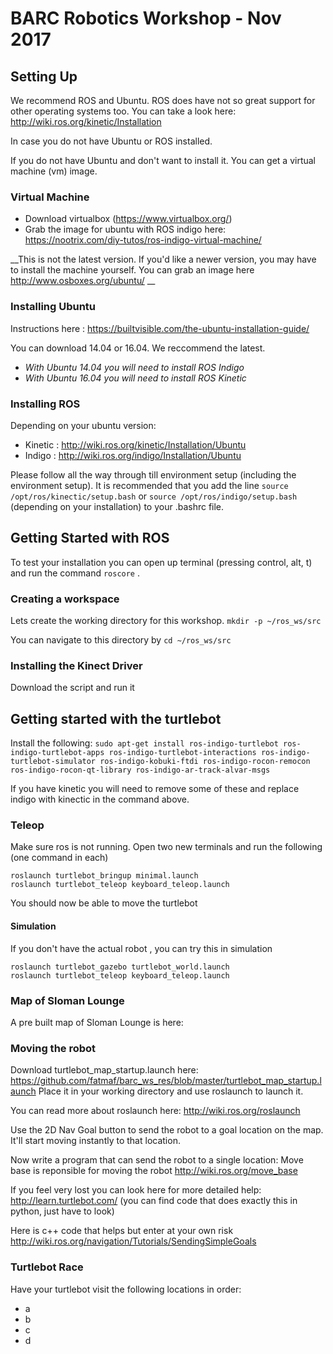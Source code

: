 # BARC Robotics Workshop - Nov 2017

## Setting Up 

We recommend ROS and Ubuntu. ROS does have not so great support for other operating systems too. You can take a look here: http://wiki.ros.org/kinetic/Installation

In case you do not have Ubuntu or ROS installed. 

If you do not have Ubuntu and don't want to install it. You can get a virtual machine (vm) image. 

### Virtual Machine 
* Download virtualbox (https://www.virtualbox.org/)
* Grab the image for ubuntu with ROS indigo here: https://nootrix.com/diy-tutos/ros-indigo-virtual-machine/

__This is not the latest version. If you'd like a newer version, you may have to install the machine yourself. 
You can grab an image here http://www.osboxes.org/ubuntu/ __

### Installing Ubuntu 

Instructions here : https://builtvisible.com/the-ubuntu-installation-guide/

You can download 14.04 or 16.04. We reccommend the latest. 

* _With Ubuntu 14.04 you will need to install ROS Indigo_
* _With Ubuntu 16.04 you will need to install ROS Kinetic_

### Installing ROS 
Depending on your ubuntu version: 
* Kinetic : http://wiki.ros.org/kinetic/Installation/Ubuntu
* Indigo : http://wiki.ros.org/indigo/Installation/Ubuntu

Please follow all the way through till environment setup (including the environment setup). 
It is recommended that you add the line `source /opt/ros/kinectic/setup.bash` or `source /opt/ros/indigo/setup.bash` (depending on your installation) to your .bashrc file.

## Getting Started with ROS 
To test your installation you can open up terminal (pressing control, alt, t) and run the command `roscore` . 

### Creating a workspace 
Lets create the working directory for this workshop. 
```mkdir -p ~/ros_ws/src```

You can navigate to this directory by `cd ~/ros_ws/src` 

### Installing the Kinect Driver 
Download the script and run it 

## Getting started with the turtlebot
Install the following: 
```sudo apt-get install ros-indigo-turtlebot ros-indigo-turtlebot-apps ros-indigo-turtlebot-interactions ros-indigo-turtlebot-simulator ros-indigo-kobuki-ftdi ros-indigo-rocon-remocon ros-indigo-rocon-qt-library ros-indigo-ar-track-alvar-msgs```

If you have kinetic you will need to remove some of these and replace indigo with kinectic in the command above. 

### Teleop 
Make sure ros is not running. Open two new terminals and run the following (one command in each)
```
roslaunch turtlebot_bringup minimal.launch 
roslaunch turtlebot_teleop keyboard_teleop.launch
```
You should now be able to move the turtlebot 
#### Simulation 
If you don't have the actual robot , you can try this in simulation 
```
roslaunch turtlebot_gazebo turtlebot_world.launch
roslaunch turtlebot_teleop keyboard_teleop.launch
```
### Map of Sloman Lounge 
A pre built map of Sloman Lounge is here: 

### Moving the robot 
Download turtlebot_map_startup.launch here: https://github.com/fatmaf/barc_ws_res/blob/master/turtlebot_map_startup.launch 
Place it in your working directory and use roslaunch to launch it. 

You can read more about roslaunch here: http://wiki.ros.org/roslaunch

Use the 2D Nav Goal button to send the robot to a goal location on the map. It'll start moving instantly to that location. 

Now write a program that can send the robot to a single location: 
Move base is reponsible for moving the robot http://wiki.ros.org/move_base 

If you feel very lost you can look here for more detailed help: http://learn.turtlebot.com/ (you can find code that does exactly this in python, just have to look)

Here is c++ code that helps but enter at your own risk http://wiki.ros.org/navigation/Tutorials/SendingSimpleGoals

### Turtlebot Race 
Have your turtlebot visit the following locations in order: 
* a
* b 
* c 
* d


